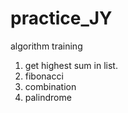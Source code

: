 # practice_JY
algorithm training



1. get highest sum in list.
2. fibonacci
3. combination
4. palindrome